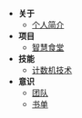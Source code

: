 - **关于**
  - [个人简介](/wiki/home)
- **项目**
  - [智慧食堂](/wiki/pro/zhst)
- **技能**
  - [计数机技术]({{baseDomain}}?sidebar=develop)
- **意识**
  - [团队]({{baseDomain}}?sidebar=team)
  - [书单](/wiki/information/books)